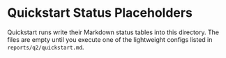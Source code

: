 # Quickstart Status Placeholders

Quickstart runs write their Markdown status tables into this directory. The
files are empty until you execute one of the lightweight configs listed in
`reports/q2/quickstart.md`.

